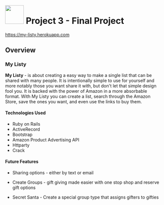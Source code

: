 # <img src="https://cloud.githubusercontent.com/assets/7833470/10899314/63829980-8188-11e5-8cdd-4ded5bcb6e36.png" height="60"> Project 3 - Final Project

https://my-listy.herokuapp.com

## Overview

### My Listy

  **My Listy** - is about creating a easy way to make a single list that can be shared with many people. It is intentionally simple to use for yourself and more notably those you want share it with, but don't let that simple design fool you. It is backed with the power of Amazon in a more absorbable format. With My Listy you can create a list, search through the Amazon Store, save the ones you want, and even use the links to buy them.

#### Technologies Used

  * Ruby on Rails
  * ActiveRecord
  * Bootstrap    
  * Amazon Product Advertising API
  * Httparty    
  * Crack

#### Future Features

* Sharing options - either by text or email

* Create Groups - gift giving made easier with one stop shop and reserve gift options

* Secret Santa - Create a special group type that assigns gifters to gifties
